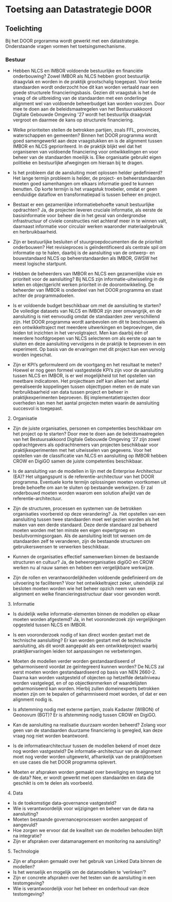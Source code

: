 # Toetsing aan Datastrategie DOOR

## Toelichting
Bij het DOOR prgoramma wordt gewerkt met een datastrategie. Onderstaande vragen vormen het toetsingsmechanisme. 


### Bestuur
* Hebben NLCS en IMBOR voldoende bestuurlijke en financiële onderbouwing? Zowel IMBOR als NLCS hebben groot bestuurlijk draagvlak en worden in de praktijk grootschalig toegepast. Voor beide standaarden wordt onderzocht hoe dit kan worden vertaald naar een goede structurele financieringsbasis. Gezien dit vraagstuk is het de vraag of de uitbreiding van de standaarden met een onderlinge alignment wel van voldoende beheerbudget kan worden voorzien. Door mee te doen aan de beleidsmaatregelen van het Bestuursakkoord Digitale Gebouwde Omgeving '27 wordt het bestuurlijk draagvlak vergroot en daarmee de kans op structurele financiering.

* Welke prioriteiten stellen de betrokken partijen, zoals FFL, provincies, waterschappen en gemeenten?
Binnen het DOOR programma wordt goed samengewerkt aan deze vraagstukken en is de alignment tussen IMBOR en NLCS geprioriteerd. In de praktijk blijkt wel dat het organiseren van voldoende financiering voor ontwikkelingen en voor beheer van de standaarden moeilijk is. Elke organisatie gebruikt eigen politieke en bestuurlijke afwegingen om hieraan bij te dragen. 


* Is het probleem dat de aansluiting moet oplossen helder gedefinieerd?
Het lange termijn probleem is helder, de project- en beheerstandaarden moeten goed samenhangen om elkaars informatie goed te kunnen benutten. Op korte termijn is het vraagstuk troebeler, omdat er  geen eenduidige dataflow en transformatiepad is tussen beheer en project. 


* Bestaat er een gezamenlijke informatiebehoefte vanuit bestuurlijke opdrachten?
Ja, de projecten leveren cruciale informatie, als eerste de basisinformatie voor beheer die in het geval van ondergrondse infrastructuur of civiele constructies niet achteraf meer in te winnen valt, daarnaast informatie voor circulair werken waaronder materiaalgebruik en herbruikbaarheid.


* Zijn er bestuurlijke besluiten of stuurgroepdocumenten die de prioriteit onderbouwen?
Het revisieproces is geïndentificeerd als centrale spil om informatie op te halen, daarbij is de aansluiting van de ontwerp- en bouwstandaard NLCS op beheerstandaarden als IMBOR, GWSW het meest logische startpunt.

* Hebben de beheerders van IMBOR en NLCS een gezamenlijke visie en prioriteit voor de aansluiting?
Bij NLCS zijn informatie-uitwisseling in de keten en objectgericht werken prioriteit in de doorontwikkeling. De beheerder van IMBOR is onderdeel van het DOOR programma en staat achter de programmadoelen.

* Is er voldoende budget beschikbaar om met de aansluiting te starten?
De volledige datasets van NLCS en IMBOR zijn zeer omvangrijk, en de aansluiting is niet eenvoudig omdat de standaarden zeer verschillend zijn. Het DOOR programma wordt aanbevolen om dit te beschouwen als een ontwikkeltraject met meerdere uitwerkingen en beproevingen, die leiden tot inzichten in het vervolgtraject. Men kan daarbij één of meerdere hoofdgroepen van NLCS selecteren om als eerste op aan te sluiten en deze aansluiting vervolgens in de praktijk te beproeven in een experiment. Op basis van de ervaringen met dit project kan een vervolg worden ingeschat.


* Zijn er KPI’s geformuleerd om de voortgang en het resultaat te meten?
Hoewel er nog geen formeel vastgestelde KPI’s zijn voor de aansluiting tussen NLCS en IMBOR, is er wel mogelijkheid tot het opstellen van meetbare indicatoren. Het projectteam zelf kan alleen het aantal gerealiseerde koppelingen tussen objecttypen meten en de mate van herbruikbaarheid van data tussen project en beheer in praktijkexperimenten beproeven. Bij implementatietrajecten door overheden kan men het aantal projecten meten waarin de aansluiting succesvol is toegepast. 


2. Organisatie
* Zijn de juiste organisaties, personen en competenties beschikbaar om het project op te starten?
Door mee te doen aan de beleidsmaatregelen van het Bestuursakkoord Digitale Gebouwde Omgeving '27 zijn zowel opdrachtgevers als opdrachtnemers van projecten beschikbaar voor praktijkexperimenten met het uitwisselen van gegevens. Voor het opstellen van de classificatie van NLCS en aansluiting op IMBOR hebben CROW en DigiGO samen de juiste competenties beschikbaar.

* Is de aansluiting van de modellen in lijn met de Enterprise Architectuur (EA)?
Het uitgangspunt is de referentie-architectuur van het DOOR programma. Eventuele korte termijn oplossingen moeten voortkomen uit brede behoefte om aan te sluiten op bestaande werkwijzen. Er zal onderbouwd moeten worden waarom een solution afwijkt van de referentie-architectuur. 


* Zijn de structuren, processen en systemen van de betrokken organisaties voorbereid op deze verandering?
Ja. Het opstellen van een aansluiting tussen twee standaarden moet wel gezien worden als het maken van een derde standaard. Deze derde standaard zal beheerd moeten worden met ten minste een eigen expertgroep en besluitvormingsorgaan. Als de aansluiting leidt tot wensen om de standaarden zelf te veranderen, zijn de bestaande structuren om gebruikerswensen te verwerken beschikbaar.

* Kunnen de organisaties effectief samenwerken binnen de bestaande structuren en cultuur?
Ja, de beheerorganisaties digiGO en CROW werken nu al nauw samen en hebben een vergelijkbare werkwijze.

* Zijn de rollen en verantwoordelijkheden voldoende gedefinieerd om de uitvoering te faciliteren?
Voor het ontwikkeltraject zeker, uiteindelijk zal besloten moeten worden wie het beheer opzich neem van een alignment en welke financieringsstructuur daar voor gevonden wordt.

3. Informatie
* Is duidelijk welke informatie-elementen binnen de modellen op elkaar moeten worden afgestemd?
Ja, in het vooronderzoek zijn vergelijkingen opgesteld tussen NLCS en IMBOR. 

* Is een vooronderzoek nodig of kan direct worden gestart met de technische aansluiting?
Er kan worden gestart met de technische aansluiting, als dit wordt aangepakt als een ontwikkelproject waarbij praktijkervaringen leiden tot aanpassingen ne verbeteringen. 

* Moeten de modellen verder worden gestandaardiseerd of geharmoniseerd voordat ze geïntegreerd kunnen worden?
De NLCS zal eerst moeten worden gestandaardiseerd op basis van NEN 2660-2. Daarna kan worden vastgesteld of objecten op hetzelfde detailniveau worden vastgelegd, en of op objectkenmerken of waardelijsten geharmoniseerd kan worden. Hierbij zullen domeinexperts betrokken moeten zijn om te bepalen of geharmniseerd moet worden, of dat er een alignment nodig is. 


* Is afstemming nodig met externe partijen, zoals Kadaster (WIBON) of Geonovum (BGT)?
Er is afstemming nodig tussen CROW en DigiGO.

* Kan de aansluiting na realisatie duurzaam worden beheerd?
Zolang voor geen van de standaarden duurzame financiering is geregled, kan deze vraag nog niet worden beantwoord. 

* Is de informatiearchitectuur tussen de modellen bekend of moet deze nog worden vastgesteld?
De informatie-architectuur van de alignment moet nog verder worden uitgewerkt, afhankelijk van de praktijktoetsen en use cases die het DOOR programma oplevert. 

* Moeten er afspraken worden gemaakt over beveiliging en toegang tot de data?
Nee, er wordt gewerkt met open standaarden en data die geschikt is om te delen als voorbeeld. 

4. Data
* Is de toekomstige data-governance vastgesteld?
* Wie is verantwoordelijk voor wijzigingen en beheer van de data na aansluiting?
* Moeten bestaande governanceprocessen worden aangepast of aangevuld?
* Hoe zorgen we ervoor dat de kwaliteit van de modellen behouden blijft na integratie?
* Zijn er afspraken over datamanagement en monitoring na aansluiting?

5. Technologie
* Zijn er afspraken gemaakt over het gebruik van Linked Data binnen de modellen?
* Is het wenselijk en mogelijk om de datamodellen te ‘verlinken’?
* Zijn er concrete afspraken over het testen van de aansluiting in een testomgeving?
* Wie is verantwoordelijk voor het beheer en onderhoud van deze testomgeving?
